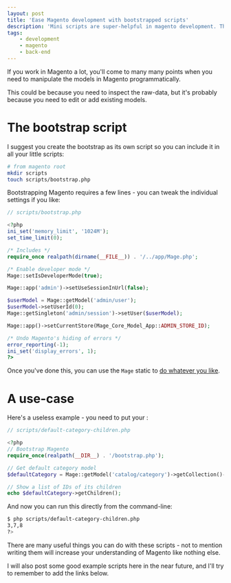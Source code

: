 ```yaml
---
layout: post
title: 'Ease Magento development with bootstrapped scripts'
description: 'Mini scripts are super-helpful in magento development. This will explain how to bootstrap them and give a simple example of how to select a category and get its children.'
tags:
    - development
    - magento
    - back-end
---
```


If you work in Magento a lot, you'll come to many many points when you need to manipulate the models in Magento programmatically.

This could be because you need to inspect the raw-data, but it's probably because you need to edit or add existing models.

The bootstrap script
===

I suggest you create the bootstrap as its own script so you can include it in all your little scripts:

``` bash
# from magento root
mkdir scripts
touch scripts/bootstrap.php
```

Bootstrapping Magento requires a few lines - you can tweak the individual settings if you like:


``` php
// scripts/bootstrap.php

<?php
ini_set('memory_limit', '1024M');
set_time_limit(0);

/* Includes */
require_once realpath(dirname(__FILE__)) . '/../app/Mage.php';

/* Enable developer mode */
Mage::setIsDeveloperMode(true);

Mage::app('admin')->setUseSessionInUrl(false);

$userModel = Mage::getModel('admin/user');
$userModel->setUserId(0);
Mage::getSingleton('admin/session')->setUser($userModel);

Mage::app()->setCurrentStore(Mage_Core_Model_App::ADMIN_STORE_ID);

/* Undo Magento's hiding of errors */
error_reporting(-1);
ini_set('display_errors', 1);
?>
```

Once you've done this, you can use the `Mage` static to [do whatever you like](http://www.magentocommerce.com/knowledge-base/entry/magento-for-dev-part-1-introduction-to-magento). 

A use-case
===

Here's a useless example - you need to put your :

``` php
// scripts/default-category-children.php

<?php
// Bootstrap Magento
require_once(realpath(__DIR__) . '/bootstrap.php');

// Get default category model
$defaultCategory = Mage::getModel('catalog/category')->getCollection()->addAttributeToSelect('*')->addFieldToFilter('category_code','default')->getFirstItem();

// Show a list of IDs of its children
echo $defaultCategory->getChildren();
```

And now you can run this directly from the command-line:

``` bash
$ php scripts/default-category-children.php
3,7,8
?>
```

There are many useful things you can do with these scripts - not to mention writing them will increase your understanding of Magento like nothing else.

I will also post some good example scripts here in the near future, and I'll try to remember to add the links below.
